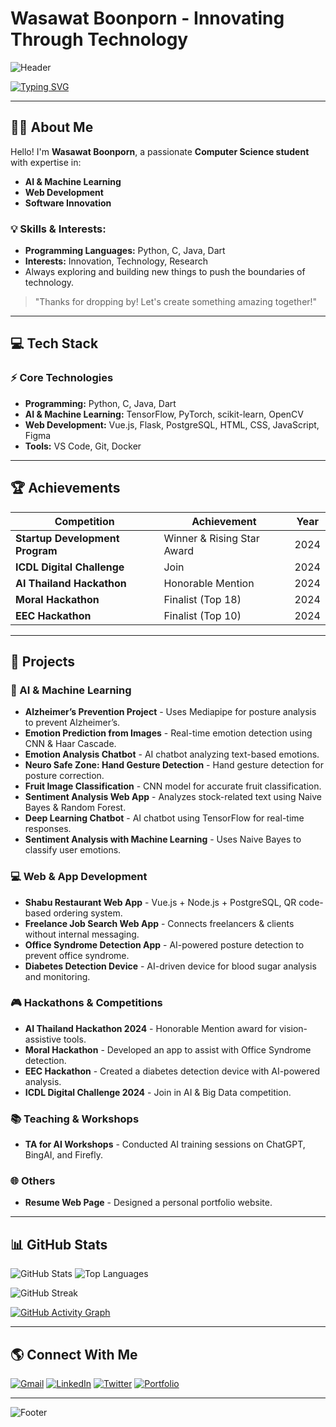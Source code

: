 # Wasawat Boonporn - Innovating Through Technology

![Header](https://capsule-render.vercel.app/api?type=waving&color=gradient&customColorList=6,11,20&height=300&section=header&text=Wasawat%20Boonporn&fontSize=90&animation=twinkling&fontAlignY=35&desc=Innovating%20Through%20Technology&descSize=20&descAlignY=55&fontColor=d6ace6)

[![Typing SVG](https://readme-typing-svg.demolab.com?font=Fira+Code&weight=600&size=24&duration=4000&pause=1000&color=6B8AF7&center=true&vCenter=true&multiline=true&random=false&width=500&height=100&lines=AI+%26+Machine+Learning+Engineer;Full+Stack+Developer;Innovation+Creator)](https://git.io/typing-svg)

---

## 👨‍💻 About Me  

Hello! I'm **Wasawat Boonporn**, a passionate **Computer Science student** with expertise in:

- **AI & Machine Learning**
- **Web Development**
- **Software Innovation**

### 💡 Skills & Interests:
- **Programming Languages:** Python, C, Java, Dart
- **Interests:** Innovation, Technology, Research
- Always exploring and building new things to push the boundaries of technology.

> "Thanks for dropping by! Let's create something amazing together!"

---

## 💻 Tech Stack

### ⚡ Core Technologies
- **Programming:** Python, C, Java, Dart
- **AI & Machine Learning:** TensorFlow, PyTorch, scikit-learn, OpenCV
- **Web Development:** Vue.js, Flask, PostgreSQL, HTML, CSS, JavaScript, Figma
- **Tools:** VS Code, Git, Docker

---

## 🏆 Achievements

| Competition | Achievement | Year |
|-------------|------------|------|
| **Startup Development Program** | Winner & Rising Star Award | 2024 |
| **ICDL Digital Challenge** | Join | 2024 |
| **AI Thailand Hackathon** | Honorable Mention | 2024 |
| **Moral Hackathon** | Finalist (Top 18) | 2024 |
| **EEC Hackathon** | Finalist (Top 10) | 2024 |

---

## 📂 Projects

### 🤖 AI & Machine Learning
- **Alzheimer’s Prevention Project** - Uses Mediapipe for posture analysis to prevent Alzheimer’s.
- **Emotion Prediction from Images** - Real-time emotion detection using CNN & Haar Cascade.
- **Emotion Analysis Chatbot** - AI chatbot analyzing text-based emotions.
- **Neuro Safe Zone: Hand Gesture Detection** - Hand gesture detection for posture correction.
- **Fruit Image Classification** - CNN model for accurate fruit classification.
- **Sentiment Analysis Web App** - Analyzes stock-related text using Naive Bayes & Random Forest.
- **Deep Learning Chatbot** - AI chatbot using TensorFlow for real-time responses.
- **Sentiment Analysis with Machine Learning** - Uses Naive Bayes to classify user emotions.

### 💻 Web & App Development
- **Shabu Restaurant Web App** - Vue.js + Node.js + PostgreSQL, QR code-based ordering system.
- **Freelance Job Search Web App** - Connects freelancers & clients without internal messaging.
- **Office Syndrome Detection App** - AI-powered posture detection to prevent office syndrome.
- **Diabetes Detection Device** - AI-driven device for blood sugar analysis and monitoring.

### 🎮 Hackathons & Competitions
- **AI Thailand Hackathon 2024** - Honorable Mention award for vision-assistive tools.
- **Moral Hackathon** - Developed an app to assist with Office Syndrome detection.
- **EEC Hackathon** - Created a diabetes detection device with AI-powered analysis.
- **ICDL Digital Challenge 2024** - Join in AI & Big Data competition.

### 📚 Teaching & Workshops
- **TA for AI Workshops** - Conducted AI training sessions on ChatGPT, BingAI, and Firefly.

### 🌐 Others
- **Resume Web Page** - Designed a personal portfolio website.

---

## 📊 GitHub Stats

![GitHub Stats](https://github-readme-stats-eight-theta.vercel.app/api?username=IsNName&show_icons=true&theme=tokyonight&include_all_commits=true&count_private=true)
![Top Languages](https://github-readme-stats-eight-theta.vercel.app/api/top-langs/?username=IsNName&layout=compact&langs_count=8&theme=tokyonight)

![GitHub Streak](https://github-readme-streak-stats.herokuapp.com/?user=IsNName&theme=tokyonight)

[![GitHub Activity Graph](https://github-readme-activity-graph.vercel.app/graph?username=IsNName&theme=react-dark&hide_border=true&bg_color=0D1117&line=6B8AF7&point=9376f9)](https://github.com/ashutosh00710/github-readme-activity-graph)

---

## 🌎 Connect With Me

[![Gmail](https://img.shields.io/badge/Gmail-D14836?style=for-the-badge&logo=gmail&logoColor=white)](mailto:wasawat.boonporn@example.com)
[![LinkedIn](https://img.shields.io/badge/LinkedIn-0077B5?style=for-the-badge&logo=linkedin&logoColor=white)](https://linkedin.com/in/wasawatboonporn)
[![Twitter](https://img.shields.io/badge/Twitter-1DA1F2?style=for-the-badge&logo=twitter&logoColor=white)](https://twitter.com/WasawatB)
[![Portfolio](https://img.shields.io/badge/Portfolio-FF7139?style=for-the-badge&logo=Firefox-Browser&logoColor=white)](#)

---

![Footer](https://capsule-render.vercel.app/api?type=waving&color=gradient&customColorList=6,11,20&height=150&section=footer)
